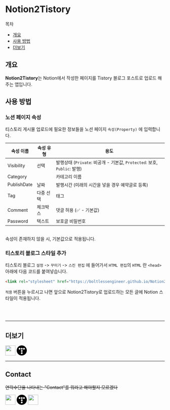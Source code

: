 # Notion2Tistory

목차

-   [개요](#개요)
-   [사용 방법](#사용-방법)
-   [더보기](#더보기)

## 개요

**Notion2Tistory**는 Notion에서 작성한 페이지를 Tistory 블로그 포스트로 업로드 해주는 앱입니다.

## 사용 방법

### 노션 페이지 속성

티스토리 게시물 업로드에 필요한 정보들을 노션 페이지 `속성(Property)` 에 입력합니다.

| 속성 이름   | 속성 유형 | 용도                                                                     |
| ----------- | --------- | ------------------------------------------------------------------------ |
| Visibility  | 선택      | 발행상태 (`Private`: 비공개 - 기본값, `Protected`: 보호, `Public`: 발행) |
| Category    |           | 카테고리 이름                                                            |
| PublishDate | 날짜      | 발행시간 (미래의 시간을 넣을 경우 예약글로 등록)                         |
| Tag         | 다중 선택 | 태그                                                                     |
| Comment     | 체크박스  | 댓글 허용 (✅ - 기본값)                                                   |
| Password    | 텍스트    | 보호글 비밀번호                                                          |

<br/>
속성이 존재하지 않을 시, 기본값으로 적용됩니다.

### 티스토리 블로그 스타일 추가

티스토리 블로그 `설정` -> `꾸미기` -> `스킨 편집` 에 들어가서 `HTML 편집`의 `HTML` 란 `<head>` 아래에 다음 코드를 붙여넣습니다.

```html
<link rel="stylesheet" href="https://boltlessengineer.github.io/Notion2Tistory/assets/n2t_style_v0.11.0.css" />
```

`적용` 버튼을 누르시고 나면 앞으로 Notion2Tistory로 업로드하는 모든 글에 Notion 스타일이 적용됩니다.


<br/>
<br/>

---

## 더보기

[<img height="32" width="32" src="https://unpkg.com/simple-icons@v3/icons/notion.svg" />](https://www.notion.so/boltlessengineer/Notion2Tistory-f46185df1db14f8eb571d366b66c5e9c "Notion 페이지")
[<img height="32" widht="32" src="assets\images\svg\tistory_fill_black.svg" />](https://boltlessengineer.tistory.com/category/%EA%B0%9C%EB%B0%9C%20%EC%9D%BC%EC%A7%80/Notion%20to%20Tistory "티스토리 블로그")

---

## Contact

~~연락수단을 나타내는 "Contact"를 뭐라고 해야할지 모르겠다~~

[<img height="32" width="32" src="https://unpkg.com/simple-icons@v3/icons/gmail.svg" />](mailto:boltlessengineer@gmail.com "메일 보내기")
[<img height="32" widht="32" src="assets\images\svg\tistory_fill_black.svg" />](https://boltlessengineer.tistory.com "티스토리 블로그")
[<img height="32" width="32" src="https://unpkg.com/simple-icons@v3/icons/github.svg" />](https://github.com/boltlessengineer "GitHub 프로필")
